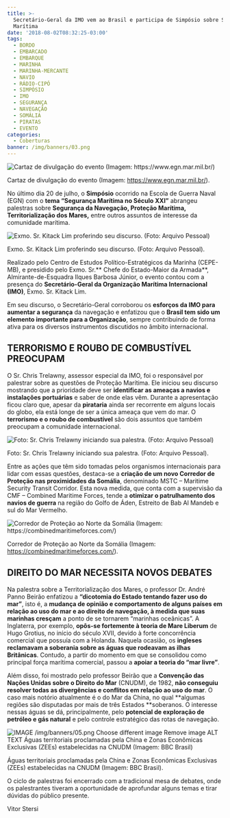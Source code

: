 ```yaml
---
title: >-
  Secretário-Geral da IMO vem ao Brasil e participa de Simpósio sobre Segurança
  Marítima
date: '2018-08-02T08:32:25-03:00'
tags:
  - BORDO
  - EMBARCADO
  - EMBARQUE
  - MARINHA
  - MARINHA-MERCANTE
  - NAVIO
  - RÁDIO-CIPÓ
  - SIMPÓSIO
  - IMO
  - SEGURANÇA
  - NAVEGAÇÃO
  - SOMÁLIA
  - PIRATAS
  - EVENTO
categories:
  - Coberturas
banner: /img/banners/03.png
---
```

![Cartaz de divulgação do evento (Imagem: https://www.egn.mar.mil.br/)](/img/banners/01.png)

 Cartaz de divulgação do evento (Imagem: https://www.egn.mar.mil.br/).

No último dia 20 de julho, o **Simpósio** ocorrido na Escola de Guerra Naval (EGN) com o **tema “Segurança Marítima no Século XXI”** abrangeu palestras sobre **Segurança da Navegação, Proteção Marítima, Territorialização dos Mares,** entre outros assuntos de interesse da comunidade marítima.

![Exmo. Sr. Kitack Lim proferindo seu discurso. (Foto: Arquivo Pessoal)](/img/banners/02.png)

Exmo. Sr. Kitack Lim proferindo seu discurso. (Foto: Arquivo Pessoal).

Realizado pelo Centro de Estudos Político-Estratégicos da Marinha (CEPE-MB), e presidido pelo Exmo. Sr.** Chefe do Estado-Maior da Armada**, Almirante-de-Esquadra Ilques Barbosa Júnior, o evento contou com a presença do **Secretário-Geral da Organização Marítima Internacional (IMO)**, Exmo. Sr. Kitack Lim.

Em seu discurso, o Secretário-Geral corroborou os **esforços da IMO para aumentar a segurança** da navegação e enfatizou que o **Brasil tem sido um elemento importante para a Organização**, sempre contribuindo de forma ativa para os diversos instrumentos discutidos no âmbito internacional.

## TERRORISMO E ROUBO DE COMBUSTÍVEL PREOCUPAM

O Sr. Chris Trelawny, assessor especial da IMO, foi o responsável por palestrar sobre as questões de Proteção Marítima. Ele iniciou seu discurso mostrando que a prioridade deve ser **identificar as ameaças a navios e instalações portuárias** e saber de onde elas vêm. Durante a apresentação ficou claro que, apesar da **pirataria** ainda ser recorrente em alguns locais do globo, ela está longe de ser a única ameaça que vem do mar. O **terrorismo e o roubo de combustível** são dois assuntos que também preocupam a comunidade internacional.

![Foto: Sr. Chris Trelawny iniciando sua palestra. (Foto: Arquivo Pessoal)](/img/banners/03.png)

Foto: Sr. Chris Trelawny iniciando sua palestra. (Foto: Arquivo Pessoal).

Entre as ações que têm sido tomadas pelos organismos internacionais para lidar com essas questões, destaca-se a **criação de um novo Corredor de Proteção nas proximidades da Somália**, denominado MSTC – Maritime Security Transit Corridor. Esta nova medida, que conta com a supervisão da CMF – Combined Maritime Forces, tende a **otimizar o patrulhamento dos navios de guerra** na região do Golfo de Áden, Estreito de Bab Al Mandeb e sul do Mar Vermelho.

![Corredor de Proteção ao Norte da Somália (Imagem: https://combinedmaritimeforces.com/)](/img/banners/004.png)

Corredor de Proteção ao Norte da Somália (Imagem: https://combinedmaritimeforces.com/).

## DIREITO DO MAR NECESSITA NOVOS DEBATES

Na palestra sobre a Territorialização dos Mares, o professor Dr. André Panno Beirão enfatizou a **“dicotomia do Estado tentando fazer uso do mar”**, isto é, a **mudança de opinião e comportamento de alguns países em relação ao uso do mar e ao direito de navegação, à medida que suas marinhas cresçam** a ponto de se tornarem “marinhas oceânicas”. A Inglaterra, por exemplo, **opôs-se fortemente à teoria de Mare Liberum** de Hugo Grotius, no início do século XVII, devido à forte concorrência comercial que possuía com a Holanda. Naquela ocasião, os **ingleses reclamavam a soberania sobre as águas que rodeavam as ilhas Britânicas**. Contudo, a partir do momento em que se consolidou como principal força marítima comercial, passou a **apoiar a teoria do “mar livre”**.

Além disso, foi mostrado pelo professor Beirão que a **Convenção das Nações Unidas sobre o Direito do Mar** (CNUDM), de 1982, **não conseguiu resolver todas as divergências e conflitos em relação ao uso do mar**. O caso mais notório atualmente é o do Mar da China, no qual **algumas regiões são disputadas por mais de três Estados **soberanos. O interesse nessas águas se dá, principalmente, pelo **potencial de exploração de petróleo e gás natural** e pelo controle estratégico das rotas de navegação.

![IMAGE  /img/banners/05.png Choose different image Remove image ALT TEXT Águas territoriais proclamadas pela China e Zonas Econômicas Exclusivas (ZEEs) estabelecidas na CNUDM (Imagem: BBC Brasil)](/img/banners/05.png)

Águas territoriais proclamadas pela China e Zonas Econômicas Exclusivas (ZEEs) estabelecidas na CNUDM (Imagem: BBC Brasil).

O ciclo de palestras foi encerrado com a tradicional mesa de debates, onde os palestrantes tiveram a oportunidade de aprofundar alguns temas e tirar dúvidas do público presente.

Vitor Stersi
